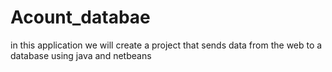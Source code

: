 # Acount_databae
in this application we will create a project that sends data from the web to a database using java and netbeans
